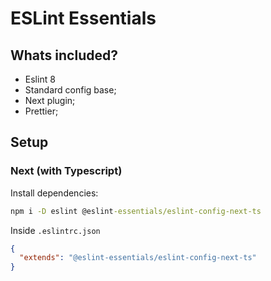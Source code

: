 # ESLint Essentials

## Whats included?

- Eslint 8
- Standard config base;
- Next plugin;
- Prettier;

## Setup

### Next (with Typescript)

Install dependencies:

```cmd
npm i -D eslint @eslint-essentials/eslint-config-next-ts
```

Inside `.eslintrc.json`

```json
{
  "extends": "@eslint-essentials/eslint-config-next-ts"
}
```
